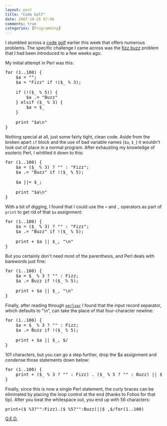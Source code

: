 ```yaml
---
layout: post
title: "Code Golf"
date: 2007-10-26 07:46
comments: true
categories: [Programming]
---
```

I stumbled across a [code golf](http://golf.shinh.org) earlier this week that offers numerous problems.  The specific challenge I came across was the [fizz buzz](http://en.wikipedia.org/wiki/Bizz_buzz) problem that I had been introduced to a few weeks ago.

My initial attempt in Perl was this:
<pre>
for (1..100) {
    $a = "";
    $a = "Fizz" if !($_ % 3);

    if (!($_ % 5)) {
        $a .= "Buzz"
    } elsif ($_ % 3) {
        $a = $_
    }

    print "$a\n"
}
</pre>

Nothing special at all, just some fairly tight, clean code.  Aside from the broken apart `if` block and the use of bad variable names (`$a`, `$_`) it wouldn't look out of place in a normal program.  After exhausting my knowledge of esoteric Perl, I whittled it down to this:
<pre>
for (1..100) {
    $a = ($_ % 3) ? "" : "Fizz";
    $a .= "Buzz" if !($_ % 5);

    $a ||= $_;

    print "$a\n"
}
</pre>

With a bit of digging, I found that I could use the `+` and `,` operators as part of `print` to get rid of that `$a` assignment:
<pre>
for (1..100) {
    $a = ($_ % 3) ? "" : "Fizz";
    $a .= "Buzz" if !($_ % 5);

    print + $a || $_, "\n"
}
</pre>

But you certainly don't need most of the parenthesis, and Perl deals with barewords just fine:
<pre>
for (1..100) {
    $a = $_ % 3 ? "" : Fizz;
    $a .= Buzz if !($_ % 5);

    print + $a || $_, "\n"
}
</pre>

Finally, after reading through [`perlvar`](http://perldoc.perl.org/perlvar.html) I found that the input record separator, which defaults to "\n", can take the place of that four-character newline:
<pre>
for (1..100) {
    $a = $_ % 3 ? "" : Fizz;
    $a .= Buzz if !($_ % 5);

    print + $a || $_, $/
}
</pre>

101 characters, but you can go a step further, drop the $a assignment and condense those statements down below:
<pre>
for (1..100) {
    print + ($_ % 3 ? "" : Fizz) . ($_ % 5 ? "" : Buzz) || $_, $/
}
</pre>

Finally, since this is now a single Perl statement, the curly braces can be eliminated by placing the loop control at the end (thanks to Fotios for that tip).  After you beat the whitespace out, you end up with 56 characters:
<pre>
print+($_%3?"":Fizz).($_%5?"":Buzz)||$_,$/for(1..100)
</pre>

[Q.E.D.](http://en.wikipedia.org/wiki/Q.E.D.)
